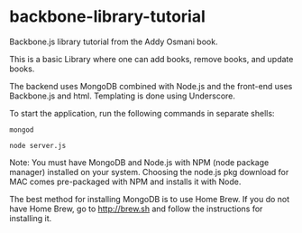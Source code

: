 backbone-library-tutorial
=========================

Backbone.js library tutorial from the Addy Osmani book.

This is a basic Library where one can add books, remove books,
and update books.

The backend uses MongoDB combined with Node.js and the front-end
uses Backbone.js and html. Templating is done using Underscore.

To start the application, run the following commands in separate shells:

```
mongod
```

```
node server.js
```

Note: You must have MongoDB and Node.js with NPM (node package manager) installed on your system. Choosing the node.js pkg download for MAC comes pre-packaged with NPM and installs it with Node.

The best method for installing MongoDB is to use Home Brew. If you do not have Home Brew, go to http://brew.sh and follow the instructions for installing it.
